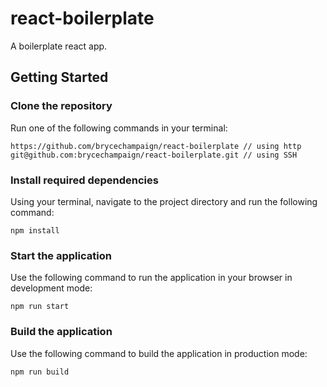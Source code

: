 # react-boilerplate
A boilerplate react app.

## Getting Started
### Clone the repository
Run one of the following commands in your terminal:
```
https://github.com/brycechampaign/react-boilerplate // using http
git@github.com:brycechampaign/react-boilerplate.git // using SSH
```
### Install required dependencies
Using your terminal, navigate to the project directory and run the following command:
```
npm install
```
### Start the application
Use the following command to run the application in your browser in development mode:
```
npm run start
```
### Build the application
Use the following command to build the application in production mode:
```
npm run build
```
